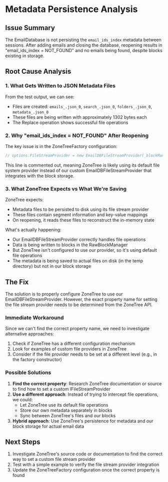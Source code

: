 # Metadata Persistence Analysis

## Issue Summary
The EmailDatabase is not persisting the `email_ids_index` metadata between sessions. After adding emails and closing the database, reopening results in "email_ids_index = NOT_FOUND" and no emails being found, despite blocks existing in storage.

## Root Cause Analysis

### 1. What Gets Written to JSON Metadata Files
From the test output, we can see:
- Files are created: `emails_.json_0`, `search_.json_0`, `folders_.json_0`, `metadata_.json_0`
- These files are being written with approximately 1302 bytes each
- The Replace operation shows successful file operations

### 2. Why "email_ids_index = NOT_FOUND" After Reopening
The key issue is in the ZoneTreeFactory configuration:
```cs
// options.FileStreamProvider = new EmailDBFileStreamProvider(_blockManager);
```
This line is commented out, meaning ZoneTree is likely using its default file system provider instead of our custom EmailDBFileStreamProvider that integrates with the block storage.

### 3. What ZoneTree Expects vs What We're Saving
ZoneTree expects:
- Metadata files to be persisted to disk using its file stream provider
- These files contain segment information and key-value mappings
- On reopening, it reads these files to reconstruct the in-memory state

What's actually happening:
- Our EmailDBFileStreamProvider correctly handles file operations
- Data is being written to blocks in the RawBlockManager
- But ZoneTree isn't configured to use our provider, so it's using default file operations
- The metadata is being saved to actual files on disk (in the temp directory) but not in our block storage

## The Fix

The solution is to properly configure ZoneTree to use our EmailDBFileStreamProvider. However, the exact property name for setting the file stream provider needs to be determined from the ZoneTree API.

### Immediate Workaround
Since we can't find the correct property name, we need to investigate alternative approaches:
1. Check if ZoneTree has a different configuration mechanism
2. Look for examples of custom file providers in ZoneTree
3. Consider if the file provider needs to be set at a different level (e.g., in the factory constructor)

### Possible Solutions
1. **Find the correct property**: Research ZoneTree documentation or source to find how to set a custom IFileStreamProvider
2. **Use a different approach**: Instead of trying to intercept file operations, we could:
   - Let ZoneTree use its default file operations
   - Store our own metadata separately in blocks
   - Sync between ZoneTree's files and our blocks
3. **Hybrid approach**: Use ZoneTree's persistence for metadata and our block storage for actual email data

## Next Steps
1. Investigate ZoneTree's source code or documentation to find the correct way to set a custom file stream provider
2. Test with a simple example to verify the file stream provider integration
3. Update the ZoneTreeFactory configuration once the correct property is found